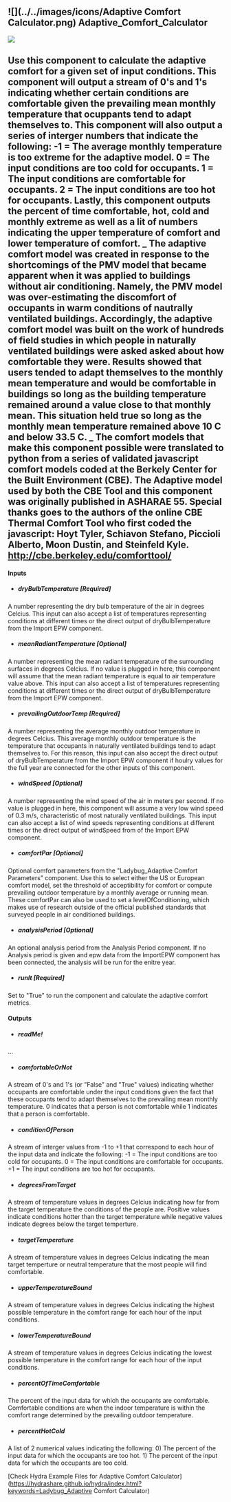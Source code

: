 ## ![](../../images/icons/Adaptive Comfort Calculator.png) Adaptive_Comfort_Calculator

![](../../images/components/Adaptive_Comfort_Calculator.png)

Use this component to calculate the adaptive comfort for a given set of input conditions. This component will output a stream of 0's and 1's indicating whether certain conditions are comfortable given the prevailing mean monthly temperature that ocuppants tend to adapt themselves to. This component will also output a series of interger numbers that indicate the following: -1 = The average monthly temperature is too extreme for the adaptive model. 0 = The input conditions are too cold for occupants. 1 = The input conditions are comfortable for occupants. 2 = The input conditions are too hot for occupants. Lastly, this component outputs the percent of time comfortable, hot, cold and monthly extreme as well as a lit of numbers indicating the upper temperature of comfort and lower temperature of comfort. _ The adaptive comfort model was created in response to the shortcomings of the PMV model that became apparent when it was applied to buildings without air conditioning.  Namely, the PMV model was over-estimating the discomfort of occupants in warm conditions of nautrally ventilated buildings. Accordingly, the adaptive comfort model was built on the work of hundreds of field studies in which people in naturally ventilated buildings were asked asked about how comfortable they were. Results showed that users tended to adapt themselves to the monthly mean temperature and would be comfortable in buildings so long as the building temperature remained around a value close to that monthly mean.  This situation held true so long as the monthly mean temperature remained above 10 C and below 33.5 C. _ The comfort models that make this component possible were translated to python from a series of validated javascript comfort models coded at the Berkely Center for the Built Environment (CBE).  The Adaptive model used by both the CBE Tool and this component was originally published in ASHARAE 55. Special thanks goes to the authors of the online CBE Thermal Comfort Tool who first coded the javascript: Hoyt Tyler, Schiavon Stefano, Piccioli Alberto, Moon Dustin, and Steinfeld Kyle. http://cbe.berkeley.edu/comforttool/ - 

#### Inputs
* ##### dryBulbTemperature [Required]
A number representing the dry bulb temperature of the air in degrees Celcius.  This input can also accept a list of temperatures representing conditions at different times or the direct output of dryBulbTemperature from the Import EPW component.
* ##### meanRadiantTemperature [Optional]
A number representing the mean radiant temperature of the surrounding surfaces in degrees Celcius.  If no value is plugged in here, this component will assume that the mean radiant temperature is equal to air temperature value above.  This input can also accept a list of temperatures representing conditions at different times or the direct output of dryBulbTemperature from the Import EPW component.
* ##### prevailingOutdoorTemp [Required]
A number representing the average monthly outdoor temperature in degrees Celcius.  This average monthly outdoor temperature is the temperature that occupants in naturally ventilated buildings tend to adapt themselves to. For this reason, this input can also accept the direct output of dryBulbTemperature from the Import EPW component if houlry values for the full year are connected for the other inputs of this component.
* ##### windSpeed [Optional]
A number representing the wind speed of the air in meters per second.  If no value is plugged in here, this component will assume a very low wind speed of 0.3 m/s, characteristic of most naturally ventilated buildings.  This input can also accept a list of wind speeds representing conditions at different times or the direct output of windSpeed from of the Import EPW component.
* ##### comfortPar [Optional]
Optional comfort parameters from the "Ladybug_Adaptive Comfort Parameters" component.  Use this to select either the US or European comfort model, set the threshold of acceptibility for comfort or compute prevailing outdoor temperature by a monthly average or running mean.  These comfortPar can also be used to set a levelOfConditioning, which makes use of research outside of the official published standards that surveyed people in air conditioned buildings.
* ##### analysisPeriod [Optional]
An optional analysis period from the Analysis Period component.  If no Analysis period is given and epw data from the ImportEPW component has been connected, the analysis will be run for the enitre year.
* ##### runIt [Required]
Set to "True" to run the component and calculate the adaptive comfort metrics.

#### Outputs
* ##### readMe!
...
* ##### comfortableOrNot
A stream of 0's and 1's (or "False" and "True" values) indicating whether occupants are comfortable under the input conditions given the fact that these occupants tend to adapt themselves to the prevailing mean monthly temperature. 0 indicates that a person is not comfortable while 1 indicates that a person is comfortable.
* ##### conditionOfPerson
A stream of interger values from -1 to +1 that correspond to each hour of the input data and indicate the following: -1 = The input conditions are too cold for occupants. 0 = The input conditions are comfortable for occupants. +1 = The input conditions are too hot for occupants.
* ##### degreesFromTarget
A stream of temperature values in degrees Celcius indicating how far from the target temperature the conditions of the people are.  Positive values indicate conditions hotter than the target temperature while negative values indicate degrees below the target temperture.
* ##### targetTemperature
A stream of temperature values in degrees Celcius indicating the mean target temperture or neutral temperature that the most people will find comfortable.
* ##### upperTemperatureBound
A stream of temperature values in degrees Celcius indicating the highest possible temperature in the comfort range for each hour of the input conditions.
* ##### lowerTemperatureBound
A stream of temperature values in degrees Celcius indicating the lowest possible temperature in the comfort range for each hour of the input conditions.
* ##### percentOfTimeComfortable
The percent of the input data for which the occupants are comfortable.  Comfortable conditions are when the indoor temperature is within the comfort range determined by the prevailing outdoor temperature.
* ##### percentHotCold
A list of 2 numerical values indicating the following: 0) The percent of the input data for which the occupants are too hot.  1) The percent of the input data for which the occupants are too cold.


[Check Hydra Example Files for Adaptive Comfort Calculator](https://hydrashare.github.io/hydra/index.html?keywords=Ladybug_Adaptive Comfort Calculator)